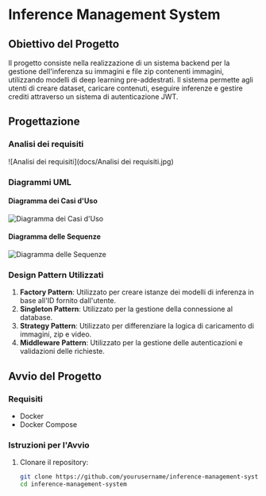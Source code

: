 # Inference Management System

## Obiettivo del Progetto

Il progetto consiste nella realizzazione di un sistema backend per la gestione dell'inferenza su immagini e file zip contenenti immagini, utilizzando modelli di deep learning pre-addestrati. Il sistema permette agli utenti di creare dataset, caricare contenuti, eseguire inferenze e gestire crediti attraverso un sistema di autenticazione JWT.

## Progettazione

### Analisi dei requisiti
![Analisi dei requisiti](docs/Analisi dei requisiti.jpg)

### Diagrammi UML

#### Diagramma dei Casi d'Uso
![Diagramma dei Casi d'Uso](./docs/use_case_diagram.png)

#### Diagramma delle Sequenze
![Diagramma delle Sequenze](./docs/sequence_diagram.png)

### Design Pattern Utilizzati

1. **Factory Pattern**: Utilizzato per creare istanze dei modelli di inferenza in base all'ID fornito dall'utente.
2. **Singleton Pattern**: Utilizzato per la gestione della connessione al database.
3. **Strategy Pattern**: Utilizzato per differenziare la logica di caricamento di immagini, zip e video.
4. **Middleware Pattern**: Utilizzato per la gestione delle autenticazioni e validazioni delle richieste.

## Avvio del Progetto

### Requisiti
- Docker
- Docker Compose

### Istruzioni per l'Avvio
1. Clonare il repository:
   ```bash
   git clone https://github.com/yourusername/inference-management-system.git
   cd inference-management-system

